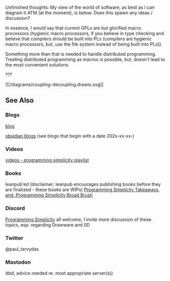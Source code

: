 
Unfinished thoughts: My view of the world of software, as best as I can diagram it ATM (at the moment), is below.  Does this spawn any ideas / discussion?  

In essence, I would say that current GPLs are but glorified macro processors (hygienic macro processors, if you believe in type checking and believe that compilers should be built into PLs (compilers are hygienic macro processors, but, use the file system instead of being built into PLs)).  

Something more than that is needed to handle distributed programming.  Treating distributed programming as macros is possible, but, doesn't lead to the most convenient solutions. 

???

![[/diagrams/coupling-decoupling.drawio.svg]]
## See Also
### Blogs
[blog](https://guitarvydas.github.io/)

[obsidian blogs](https://publish.obsidian.md/programmingsimplicity) (see blogs that begin with a date 202x-xx-xx-)
### Videos
[videos - programming simplicity playlist](https://www.youtube.com/@programmingsimplicity2980)
### Books
leanpub'ed (disclaimer: leanpub encourages publishing books before they are finalized - these books are WIPs)
[Programming Simplicity Takeaways, and, Programming Simplicity Broad Brush](https://leanpub.com/u/paul-tarvydas)
### Discord

[Programming Simplicity](https://discord.gg/WJvxSpz8p8) all welcome, I invite more discussion of these topics, esp. regarding Drawware and 0D
### Twitter
@paul_tarvydas
### Mastodon
(tbd, advice needed re. most appropriate server(s))

<script src="https://utteranc.es/client.js" 
        repo="guitarvydas/guitarvydas.github.io" 
        issue-term="pathname" 
        theme="github-light" 
        crossorigin="anonymous" 
        async> 
</script> 
